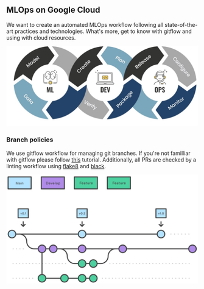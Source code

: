## MLOps on Google Cloud

We want to create an automated MLOps workflow following all state-of-the-art practices and technologies. What's more, get to know with gitflow and using with cloud resources.

<img src="img/mlops.jpg">

### Branch policies

We use gitflow workflow for managing git branches. If you're not familliar with gitflow please follow [this](https://www.atlassian.com/git/tutorials/comparing-workflows/gitflow-workflow) tutorial. Additionally, all PRs are checked by a linting workflow using [flake8](https://flake8.pycqa.org/en/latest/) and [black](https://black.readthedocs.io/en/stable/).

<img src="img/gitflow.jpg">
